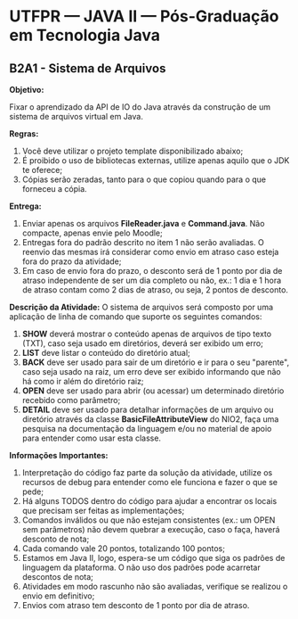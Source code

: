 # UTFPR — JAVA II — Pós-Graduação em Tecnologia Java

## B2A1 - Sistema de Arquivos

**Objetivo:**

Fixar o aprendizado da API de IO do Java através da construção de um sistema de arquivos virtual em Java.

**Regras:**
1. Você deve utilizar o projeto template disponibilizado abaixo;
2. É proibido o uso de bibliotecas externas, utilize apenas aquilo que o JDK te oferece;
3. Cópias serão zeradas, tanto para o que copiou quando para o que forneceu a cópia.

**Entrega:**
1. Enviar apenas os arquivos **FileReader.java** e **Command.java**. Não compacte, apenas envie pelo Moodle;
2. Entregas fora do padrão descrito no item 1 não serão avaliadas. O reenvio das mesmas irá considerar como envio em atraso caso esteja fora do prazo da atividade;
3. Em caso de envio fora do prazo, o desconto será de 1 ponto por dia de atraso independente de ser um dia completo ou não, ex.: 1 dia e 1 hora de atraso contam como 2 dias de atraso, ou seja, 2 pontos de desconto.

**Descrição da Atividade:**
O sistema de arquivos será composto por uma aplicação de linha de comando que suporte os seguintes comandos:

1. **SHOW** deverá mostrar o conteúdo apenas de arquivos de tipo texto (TXT), caso seja usado em diretórios, deverá ser exibido um erro;
2. **LIST** deve listar o conteúdo do diretório atual;
3. **BACK** deve ser usado para sair de um diretório e ir para o seu "parente", caso seja usado na raiz, um erro deve ser exibido informando que não há como ir além do diretório raiz;
4. **OPEN** deve ser usado para abrir (ou acessar) um determinado diretório recebido como parâmetro;
5. **DETAIL** deve ser usado para detalhar informações de um arquivo ou diretório através da classe **BasicFileAttributeView** do NIO2, faça uma pesquisa na documentação da linguagem e/ou no material de apoio para entender como usar esta classe.
		
**Informações Importantes:**

1. Interpretação do código faz parte da solução da atividade, utilize os recursos de debug para entender como ele funciona e fazer o que se pede;
2. Há alguns TODOS dentro do código para ajudar a encontrar os locais que precisam ser feitas as implementações;
3. Comandos inválidos ou que não estejam consistentes (ex.: um OPEN sem parâmetros) não devem quebrar a execução, caso o faça, haverá desconto de nota;
4. Cada comando vale 20 pontos, totalizando 100 pontos;
5. Estamos em Java II, logo, espera-se um código que siga os padrões de linguagem da plataforma. O não uso dos padrões pode acarretar descontos de nota;
6. Atividades em modo rascunho não são avaliadas, verifique se realizou o envio em definitivo;
7. Envios com atraso tem desconto de 1 ponto por dia de atraso.

